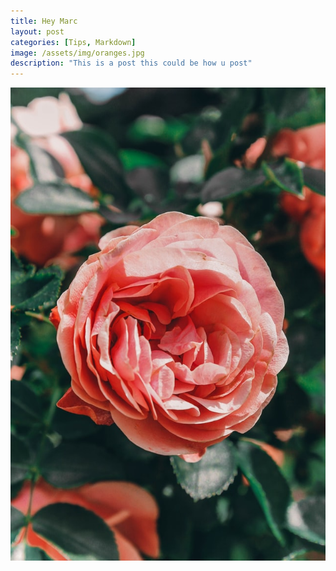 ```yaml
---
title: Hey Marc
layout: post
categories: [Tips, Markdown]
image: /assets/img/oranges.jpg
description: "This is a post this could be how u post"
---
```


![test](https://raw.githubusercontent.com/leonard-hacker/marcbday/main/assets/img/rose.jpg?raw=true)



